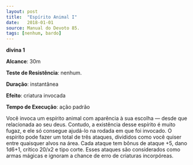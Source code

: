 ```yaml
---
layout: post
title:  "Espírito Animal I"
date:   2018-01-01
source: Manual do Devoto 85.
tags: [nenhum, bardo]
---
```


**divina 1**

**Alcance**: 30m

**Teste de Resistência**: nenhum.

**Duração**: instantânea

**Efeito**: criatura invocada

**Tempo de Execução**: ação padrão

Você invoca um espírito animal com aparência à sua escolha — desde que relacionada ao seu deus. Contudo, a existência desse espírito é muito fugaz, e ele só consegue ajudá-lo na rodada em que foi invocado. O espírito pode fazer um total de três ataques, divididos como você quiser entre quaisquer alvos na área. Cada ataque tem bônus de ataque +5, dano 1d6+1, crítico 20/x2 e tipo corte. Esses ataques são considerados como armas mágicas e ignoram a chance de erro de criaturas incorpóreas.
